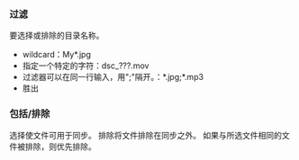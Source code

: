 ### 过滤

要选择或排除的目录名称。
- wildcard：My*.jpg
- 指定一个特定的字符：dsc_???.mov
- 过滤器可以在同一行输入，用\";\"隔开。：\*.jpg;*.mp3
- 胜出

### 包括/排除

选择使文件可用于同步。 排除将文件排除在同步之外。 如果与所选文件相同的文件被排除，则优先排除。
